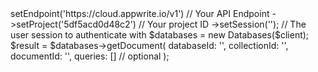 <?php

use Getapp\Client;
use Getapp\Services\Databases;

$client = (new Client())
    ->setEndpoint('https://cloud.appwrite.io/v1') // Your API Endpoint
    ->setProject('5df5acd0d48c2') // Your project ID
    ->setSession(''); // The user session to authenticate with

$databases = new Databases($client);

$result = $databases->getDocument(
    databaseId: '<DATABASE_ID>',
    collectionId: '<COLLECTION_ID>',
    documentId: '<DOCUMENT_ID>',
    queries: [] // optional
);